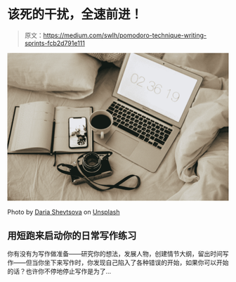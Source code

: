 # 该死的干扰，全速前进！

> 原文：<https://medium.com/swlh/pomodoro-technique-writing-sprints-fcb2d791e111>

![](img/4ea96834a39be6ade4e12809ec37dafa.png)

Photo by [Daria Shevtsova](https://unsplash.com/@daria_shevtsova?utm_source=medium&utm_medium=referral) on [Unsplash](https://unsplash.com?utm_source=medium&utm_medium=referral)

## 用短跑来启动你的日常写作练习

你有没有为写作做准备——研究你的想法，发展人物，创建情节大纲，留出时间写作——但当你坐下来写作时，你发现自己陷入了各种错误的开始，如果你可以开始的话？也许你不停地停止写作是为了…